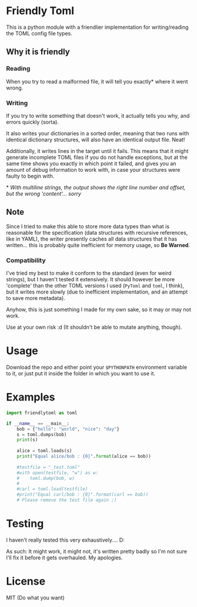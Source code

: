 # Friendly Toml

This is a python module with a friendlier implementation for writing/reading the TOML config file types.

## Why it is friendly

### Reading

When you try to read a malformed file, it will tell you exactly* where it went wrong. 

### Writing

If you try to write something that doesn't work, it actually tells you why, and errors quickly (sorta).

It also writes your dictionaries in a sorted order, meaning that two runs with identical dictionary structures, will also have an identical output file. Neat!

Additionally, it writes lines in the target until it fails. This means that it might generate incomplete TOML files if you do not handle exceptions, but at the same time shows you exactly in which point it failed, and gives you an amount of debug information to work with, in case your structures were faulty to begin with.

\* _With multiline strings, the output shows the right line number and offset, but the wrong 'content'... sorry_

## Note

Since I tried to make this able to store more data types than what is reasonable for the specification (data structures with recursive references, like in YAML), the writer presently caches all data structures that it has written... this is probably quite inefficient for memory usage, so **Be Warned**.

### Compatibility

I've tried my best to make it conform to the standard (even for weird strings), but I haven't tested it extensively. It should however be more 'complete' than the other TOML versions I used (`PyToml` and `toml`, I think), but it writes more slowly (due to inefficient implementation, and an attempt to save more metadata). 

Anyhow, this is just something I made for my own sake, so it may or may not work. 

Use at your own risk :d (It shouldn't be able to mutate anything, though).


# Usage

Download the repo and either point your `$PYTHONPATH` environment variable to it, or just put it inside the folder in which you want to use it.


# Examples

```python
import friendlytoml as toml

if __name__ == __main__:
    bob = {"hello": "world", "nice": "day"}
    s = toml.dumps(bob)
    print(s)
    
    alice = toml.loads(s)
    print("Equal alice/bob : {0}".format(alice == bob))
    
    #testfile = "_test.toml"
    #with open(testfile, "w") as w:
    #    toml.dump(bob, w)
    #
    #carl = toml.load(testfile)
    #print("Equal carl/bob : {0}".format(carl == bob))
    # Please remove the test file again ;)
```


# Testing

I haven't really tested this very exhaustively.... D:

As such: It might work, it might not, it's written pretty badly so I'm not sure I'll fix it before it gets overhauled. My apologies.


# License

MIT (Do what you want)
